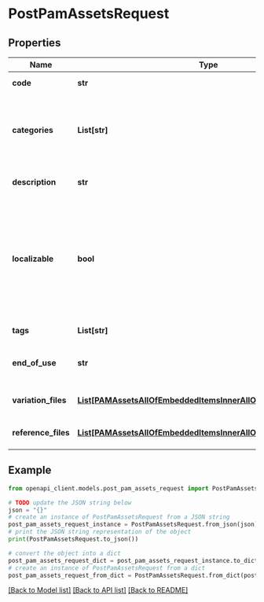 # PostPamAssetsRequest


## Properties

Name | Type | Description | Notes
------------ | ------------- | ------------- | -------------
**code** | **str** | PAM asset code | 
**categories** | **List[str]** | Codes of the PAM asset categories in which the asset is classified | [optional] 
**description** | **str** | Description of the PAM asset | [optional] 
**localizable** | **bool** | Whether the asset is localized or not, meaning if you want to have different reference files for each of your locale | [optional] [default to False]
**tags** | **List[str]** | Tags of the PAM asset | [optional] 
**end_of_use** | **str** | Date on which the PAM asset expire | [optional] 
**variation_files** | [**List[PAMAssetsAllOfEmbeddedItemsInnerAllOfVariationFilesInner]**](PAMAssetsAllOfEmbeddedItemsInnerAllOfVariationFilesInner.md) | Variations of the PAM asset | [optional] 
**reference_files** | [**List[PAMAssetsAllOfEmbeddedItemsInnerAllOfReferenceFilesInner]**](PAMAssetsAllOfEmbeddedItemsInnerAllOfReferenceFilesInner.md) | Reference files of the PAM asset | [optional] 

## Example

```python
from openapi_client.models.post_pam_assets_request import PostPamAssetsRequest

# TODO update the JSON string below
json = "{}"
# create an instance of PostPamAssetsRequest from a JSON string
post_pam_assets_request_instance = PostPamAssetsRequest.from_json(json)
# print the JSON string representation of the object
print(PostPamAssetsRequest.to_json())

# convert the object into a dict
post_pam_assets_request_dict = post_pam_assets_request_instance.to_dict()
# create an instance of PostPamAssetsRequest from a dict
post_pam_assets_request_from_dict = PostPamAssetsRequest.from_dict(post_pam_assets_request_dict)
```
[[Back to Model list]](../README.md#documentation-for-models) [[Back to API list]](../README.md#documentation-for-api-endpoints) [[Back to README]](../README.md)


